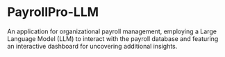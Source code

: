 # PayrollPro-LLM
An application for organizational payroll management, employing a Large Language Model (LLM) to interact with the payroll database and featuring an interactive dashboard for uncovering additional insights.
